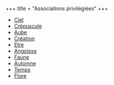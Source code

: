 +++
title = "Associations privilégiées"
+++
- [Ciel](/categories/ciel)
- [Crépuscule](/categories/crépuscule)
- [Aube](/categories/aube)
- [Création](/categories/création)
- [Etre](/categories/etre)
- [Angoisse](/categories/angoisse)
- [Faune](/categories/faune)
- [Automne](/categories/automne)
- [Temps](/categories/temps)
- [Flore](/categories/flore)
